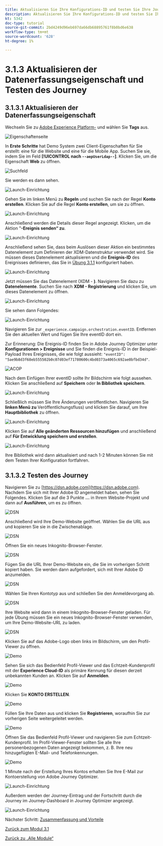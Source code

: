 ```yaml
---
title: Aktualisieren Sie Ihre Konfigurations-ID und testen Sie Ihre Journey
description: Aktualisieren Sie Ihre Konfigurations-ID und testen Sie Ihre Journey
kt: 5342
doc-type: tutorial
source-git-commit: 2bd4249d96eb697da66db68895761f8b0bd6e638
workflow-type: tm+mt
source-wordcount: '628'
ht-degree: 1%

---
```


# 3.1.3 Aktualisieren der Datenerfassungseigenschaft und Testen des Journey

## 3.1.3.1 Aktualisieren der Datenerfassungseigenschaft

Wechseln Sie zu [Adobe Experience Platform-](https://experience.adobe.com/launch/) und wählen Sie **Tags** aus.

![Eigenschaftenseite](./../../../modules/datacollection/module1.1/images/launch1.png)

In **Erste Schritte** hat Demo System zwei Client-Eigenschaften für Sie erstellt: eine für die Website und eine für die Mobile App. Suchen Sie sie, indem Sie im Feld **[!UICONTROL nach `--aepUserLdap--`]**. Klicken Sie, um die Eigenschaft **Web** zu öffnen.

![Suchfeld](./../../../modules/datacollection/module1.1/images/property6.png)

Sie werden es dann sehen.

![Launch-Einrichtung](./images/rule1.png)

Gehen Sie im linken Menü zu **Regeln** und suchen Sie nach der Regel **Konto erstellen**. Klicken Sie auf die Regel **Konto erstellen**, um sie zu öffnen.

![Launch-Einrichtung](./images/rule2.png)

Anschließend werden die Details dieser Regel angezeigt. Klicken, um die Aktion &quot;**-Ereignis senden“ zu**.

![Launch-Einrichtung](./images/rule3.png)

Anschließend sehen Sie, dass beim Auslösen dieser Aktion ein bestimmtes Datenelement zum Definieren der XDM-Datenstruktur verwendet wird. Sie müssen dieses Datenelement aktualisieren und die **Ereignis-ID** des Ereignisses definieren, das Sie in [Übung 3.1.1](./ex1.md) konfiguriert haben.

![Launch-Einrichtung](./images/rule4.png)

Jetzt müssen Sie das Datenelement (XDM - **)**. Navigieren Sie dazu zu **Datenelemente**. Suchen Sie nach **XDM - Registrierung** und klicken Sie, um dieses Datenelement zu öffnen.

![Launch-Einrichtung](./images/rule5.png)

Sie sehen dann Folgendes:

![Launch-Einrichtung](./images/rule6.png)

Navigieren Sie zur `_experience.campaign.orchestration.eventID`. Entfernen Sie den aktuellen Wert und fügen Sie Ihre eventID dort ein.

Zur Erinnerung: Die Ereignis-ID finden Sie in Adobe Journey Optimizer unter **Konfigurationen > Ereignisse** und Sie finden die Ereignis-ID in der Beispiel-Payload Ihres Ereignisses, die wie folgt aussieht: `"eventID": "5ae9b8d3f68eb555502b0c07d03ef71780600c4bd0373a4065c692ae0bfbd34d"`.

![ACOP](./images/payloadeventID.png)

Nach dem Einfügen Ihrer eventID sollte Ihr Bildschirm wie folgt aussehen. Klicken Sie anschließend auf **Speichern** oder **In Bibliothek speichern**.

![Launch-Einrichtung](./images/rule7.png)

Schließlich müssen Sie Ihre Änderungen veröffentlichen. Navigieren Sie **linken Menü zu** Veröffentlichungsfluss) und klicken Sie darauf, um Ihre **Hauptbibliothek** zu öffnen.

![Launch-Einrichtung](./images/rule8.png)

Klicken Sie auf **Alle geänderten Ressourcen hinzufügen** und anschließend auf **Für Entwicklung speichern und erstellen**.

![Launch-Einrichtung](./images/rule9.png)

Ihre Bibliothek wird dann aktualisiert und nach 1-2 Minuten können Sie mit dem Testen Ihrer Konfiguration fortfahren.

## 3.1.3.2 Testen des Journey

Navigieren Sie zu [https://dsn.adobe.com](https://dsn.adobe.com). Nachdem Sie sich mit Ihrer Adobe ID angemeldet haben, sehen Sie Folgendes. Klicken Sie auf die 3 Punkte **…** in Ihrem Website-Projekt und dann auf **Ausführen**, um es zu öffnen.

![DSN](./../../datacollection/module1.1/images/web8.png)

Anschließend wird Ihre Demo-Website geöffnet. Wählen Sie die URL aus und kopieren Sie sie in die Zwischenablage.

![DSN](../../gettingstarted/gettingstarted/images/web3.png)

Öffnen Sie ein neues Inkognito-Browser-Fenster.

![DSN](../../gettingstarted/gettingstarted/images/web4.png)

Fügen Sie die URL Ihrer Demo-Website ein, die Sie im vorherigen Schritt kopiert haben. Sie werden dann aufgefordert, sich mit Ihrer Adobe ID anzumelden.

![DSN](../../gettingstarted/gettingstarted/images/web5.png)

Wählen Sie Ihren Kontotyp aus und schließen Sie den Anmeldevorgang ab.

![DSN](../../gettingstarted/gettingstarted/images/web6.png)

Ihre Website wird dann in einem Inkognito-Browser-Fenster geladen. Für jede Übung müssen Sie ein neues Inkognito-Browser-Fenster verwenden, um Ihre Demo-Website-URL zu laden.

![DSN](../../gettingstarted/gettingstarted/images/web7.png)

Klicken Sie auf das Adobe-Logo oben links im Bildschirm, um den Profil-Viewer zu öffnen.

![Demo](./../../../modules/datacollection/module1.2/images/pv1.png)

Sehen Sie sich das Bedienfeld Profil-Viewer und das Echtzeit-Kundenprofil mit der **Experience Cloud-ID** als primäre Kennung für diesen derzeit unbekannten Kunden an. Klicken Sie auf **Anmelden**.

![Demo](./../../../modules/datacollection/module1.2/images/pv2.png)

Klicken Sie **KONTO ERSTELLEN**.

![Demo](./../../../modules/datacollection/module1.2/images/pv9.png)

Füllen Sie Ihre Daten aus und klicken Sie **Registrieren**, woraufhin Sie zur vorherigen Seite weitergeleitet werden.

![Demo](./../../../modules/datacollection/module1.2/images/pv10.png)

Öffnen Sie das Bedienfeld Profil-Viewer und navigieren Sie zum Echtzeit-Kundenprofil. Im Profil-Viewer-Fenster sollten Sie alle Ihre personenbezogenen Daten angezeigt bekommen, z. B. Ihre neu hinzugefügten E-Mail- und Telefonkennungen.

![Demo](./../../../modules/datacollection/module1.2/images/pv11.png)

1 Minute nach der Erstellung Ihres Kontos erhalten Sie Ihre E-Mail zur Kontoerstellung von Adobe Journey Optimizer.

![Launch-Einrichtung](./images/email.png)

Außerdem werden der Journey-Eintrag und der Fortschritt durch die Journey im Journey-Dashboard in Journey Optimizer angezeigt.

![Launch-Einrichtung](./images/emaildash.png)

Nächster Schritt: [Zusammenfassung und Vorteile](./summary.md)

[Zurück zum Modul 3.1](./journey-orchestration-create-account.md)

[Zurück zu „Alle Module“](../../../overview.md)
